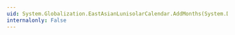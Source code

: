 ```yaml
---
uid: System.Globalization.EastAsianLunisolarCalendar.AddMonths(System.DateTime,System.Int32)
internalonly: False
---
```

